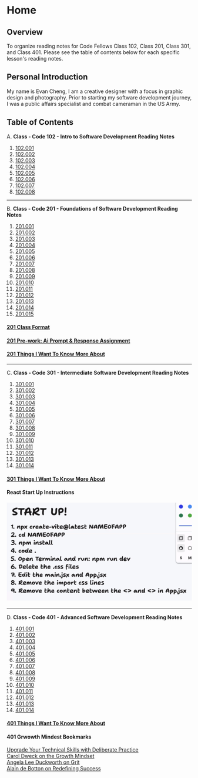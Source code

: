 # **Home**

## Overview

To organize reading notes for Code Fellows Class 102, Class 201, Class 301, and Class 401. Please see the table of contents below for each specific lesson's reading notes.

## Personal Introduction

My name is Evan Cheng, I am a creative designer with a focus in graphic design and photography. Prior to starting my software development journey, I was a public affairs specialist and combat cameraman in the US Army.

## Table of Contents

A.  **Class - Code 102 - Intro to Software Development Reading Notes**

1. [102.001](./code-102/code-102-class-001.md)
2. [102.002](./code-102/code-102-class-002.md)
3. [102.003](./code-102/code-102-class-003.md)
4. [102.004](./code-102/code-102-class-004.md)
5. [102.005](./code-102/code-102-class-005.md)
6. [102.006](./code-102/code-102-class-006.md)
7. [102.007](./code-102/code-102-class-007.md)
8. [102.008](./code-102/code-102-class-008.md)

---

B. **Class - Code 201 - Foundations of Software Development Reading Notes**

1. [201.001](./code-201/code-201-class-001.md)
2. [201.002](./code-201/code-201-class-002.md)
3. [201.003](./code-201/code-201-class-003.md)
4. [201.004](./code-201/code-201-class-004.md)
5. [201.005](./code-201/code-201-class-005.md)
6. [201.006](./code-201/code-201-class-006.md)
7. [201.007](./code-201/code-201-class-007.md)
8. [201.008](./code-201/code-201-class-008.md)  
1. [201.009](./code-201/code-201-class-009.md)
2. [201.010](./code-201/code-201-class-0010.md)
3. [201.011](./code-201/code-201-class-0011.md)
4. [201.012](./code-201/code-201-class-0012.md)
5. [201.013](./code-201/code-201-class-0013.md)
6. [201.014](./code-201/code-201-class-0014.md)
7. [201.015](./code-201/code-201-class-0015.md)  

#### [201 Class Format](./code-201/code-201-class-format.md)

#### [201 Pre-work: Ai Prompt & Response Assignment](./code-201/prompt-engineering.md)  

#### [201 Things I Want To Know More About](./code-201/things-i-want-to-know-more-about.md)  

---

C. **Class - Code 301 - Intermediate Software Development Reading Notes**  

1. [301.001](./code-301/code-301-class-001.md)
2. [301.002](./code-301/code-301-class-002.md)
3. [301.003](./code-301/code-301-class-003.md)
4. [301.004](./code-301/code-301-class-004.md)
5. [301.005](./code-301/code-301-class-005.md)
6. [301.006](./code-301/code-301-class-006.md)
7. [301.007](./code-301/code-301-class-007.md)
8. [301.008](./code-301/code-301-class-008.md)
9. [301.009](./code-301/code-301-class-009.md)  
10. [301.010](./code-301/code-301-class-0010.md)
11. [301.011](./code-301/code-301-class-0011.md)
12. [301.012](./code-301/code-301-class-012.md)
13. [301.013](./code-301/code-301-class-013.md)
14. [301.014](./code-301/code-301-class-014.md)

#### [301 Things I Want To Know More About](./code-301/things-i-want-to-know-more-about.md)

#### React Start Up Instructions 
#### ![React Start Up](images/ReactStartup.png)

---

D. **Class - Code 401 - Advanced Software Development Reading Notes**

1. [401.001](./code-401/code-401-class-001.md)
2. [401.002](./code-401/code-401-class-002.md)
3. [401.003](./code-401/code-401-class-003.md)
4. [401.004](./code-401/code-401-class-004.md)
5. [401.005](./code-401/code-401-class-005.md)
6. [401.006](./code-401/code-401-class-006.md)
7. [401.007](./code-401/code-401-class-007.md)
8. [401.008](./code-401/code-401-class-008.md)
9. [401.009](./code-401/code-401-class-009.md)  
10. [401.010](./code-401/code-401-class-0010.md)
11. [401.011](./code-401/code-401-class-0011.md)
12. [401.012](./code-401/code-401-class-012.md)
13. [401.013](./code-401/code-401-class-013.md)
14. [401.014](./code-401/code-401-class-014.md)

#### [401 Things I Want To Know More About](./code-401/things-i-want-to-know-more-about.md)
#### 401 Grwowth Mindest Bookmarks
[Upgrade Your Technical Skills with Deliberate Practice](https://web.archive.org/web/20160616225417/http://www.happybearsoftware.com/upgrade-your-technical-skills-with-deliberate-practice)  
[Carol Dweck on the Growth Mindset](https://www.ted.com/talks/carol_dweck_the_power_of_believing_that_you_can_improve?language=en)  
[Angela Lee Duckworth on Grit](https://www.ted.com/talks/angela_lee_duckworth_grit_the_power_of_passion_and_perseverance)  
[Alain de Botton on Redefining Success](https://www.ted.com/talks/alain_de_botton_a_kinder_gentler_philosophy_of_success)
